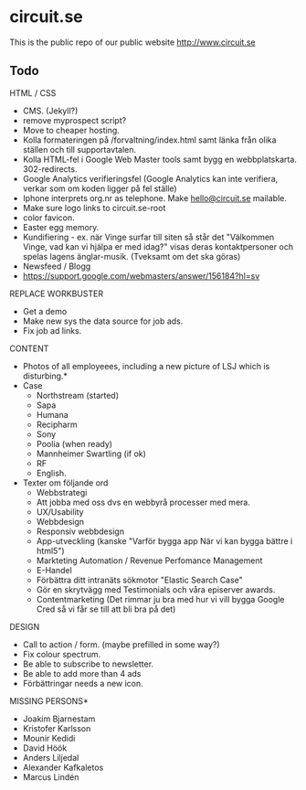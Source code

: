 circuit.se
==========

This is the public repo of our public website http://www.circuit.se


Todo
----

HTML / CSS
- CMS. (Jekyll?)
- remove myprospect script?
- Move to cheaper hosting.
- Kolla formateringen på /forvaltning/index.html samt länka från olika ställen och till supportavtalen.
- Kolla HTML-fel i Google Web Master tools samt bygg en webbplatskarta. 302-redirects.
- Google Analytics verifieringsfel (Google Analytics kan inte verifiera, verkar som om koden ligger på fel ställe)
- Iphone interprets org.nr as telephone. Make hello@circuit.se mailable.
- Make sure logo links to circuit.se-root
- color favicon.
- Easter egg memory.
- Kundifiering - ex. när Vinge surfar till siten så står det "Välkommen Vinge, vad kan vi hjälpa er med idag?" visas deras kontaktpersoner och spelas lagens änglar-musik. (Tveksamt om det ska göras)
- Newsfeed / Blogg
- https://support.google.com/webmasters/answer/156184?hl=sv

REPLACE WORKBUSTER
- Get a demo
- Make new sys the data source for job ads.
- Fix job ad links.

CONTENT
- Photos of all employeees, including a new picture of LSJ which is disturbing.*
- Case
  - Northstream (started)
  - Sapa
  - Humana
  - Recipharm
  - Sony
  - Poolia (when ready)
  - Mannheimer Swartling (if ok)
  - RF
  - English. 
- Texter om följande ord
  - Webbstrategi
  - Att jobba med oss dvs en webbyrå processer med mera.
  - UX/Usability
  - Webbdesign
  - Responsiv webbdesign
  - App-utveckling (kanske "Varför bygga app När vi kan bygga bättre i html5")
  - Markteting Automation / Revenue Perfomance Management
  - E-Handel
  - Förbättra ditt intranäts sökmotor "Elastic Search Case"
  - Gör en skrytvägg med Testimonials och våra episerver awards.
  - Contentmarketing (Det rimmar ju bra med hur vi vill bygga Google Cred så vi får se till att bli bra på det)

DESIGN
- Call to action / form. (maybe prefilled in some way?)
- Fix colour spectrum.
- Be able to subscribe to newsletter.
- Be able to add more than 4 ads   
- Förbättringar needs a new icon.

MISSING PERSONS*
- Joakim Bjarnestam
- Kristofer Karlsson
- Mounir Kedidi
- David Höök
- Anders Liljedal
- Alexander Kafkaletos
- Marcus Lindén
